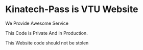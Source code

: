 # Kinatech-Pass is VTU Website

We Provide Awesome Service

This Code is Private And in Production.


This Website code should not be stolen 
